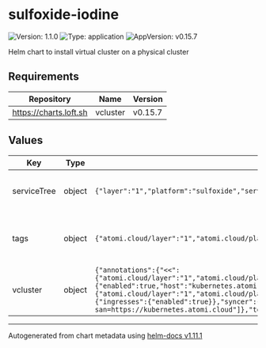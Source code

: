 # sulfoxide-iodine

![Version: 1.1.0](https://img.shields.io/badge/Version-1.1.0-informational?style=flat-square) ![Type: application](https://img.shields.io/badge/Type-application-informational?style=flat-square) ![AppVersion: v0.15.7](https://img.shields.io/badge/AppVersion-v0.15.7-informational?style=flat-square)

Helm chart to install virtual cluster on a physical cluster

## Requirements

| Repository | Name | Version |
|------------|------|---------|
| https://charts.loft.sh | vcluster | v0.15.7 |

## Values

| Key | Type | Default | Description |
|-----|------|---------|-------------|
| serviceTree | object | `{"layer":"1","platform":"sulfoxide","service":"iodine"}` | AtomiCloud Service Tree. See [ServiceTree](https://atomicloud.larksuite.com/wiki/OkfJwTXGFiMJkrk6W3RuwRrZs64?theme=DARK&contentTheme=DARK#MHw5d76uDo2tBLx86cduFQMRsBb) |
| tags | object | `{"atomi.cloud/layer":"1","atomi.cloud/platform":"sulfoxide","atomi.cloud/service":"iodine"}` | Kubernetes labels and annotations, following Service Tree |
| vcluster | object | `{"annotations":{"<<":{"atomi.cloud/layer":"1","atomi.cloud/platform":"sulfoxide","atomi.cloud/service":"iodine"}},"ingress":{"enabled":true,"host":"kubernetes.atomi.cloud","ingressClassName":"kong"},"labels":{"<<":{"atomi.cloud/layer":"1","atomi.cloud/platform":"sulfoxide","atomi.cloud/service":"iodine"}},"sync":{"ingresses":{"enabled":true}},"syncer":{"extraArgs":["--tls-san=https://kubernetes.atomi.cloud"]},"telemetry":{"disabled":true}}` | Virtual Cluster Configuration. See [vcluster documentation](https://artifacthub.io/packages/helm/loft/vcluster) |

----------------------------------------------
Autogenerated from chart metadata using [helm-docs v1.11.1](https://github.com/norwoodj/helm-docs/releases/v1.11.1)